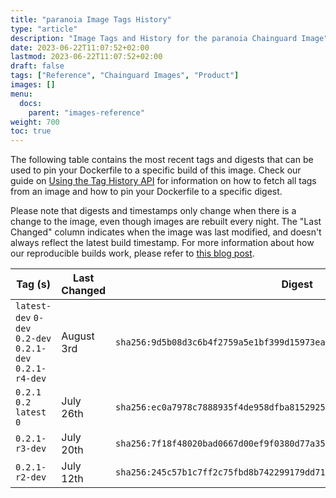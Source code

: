 ```yaml
---
title: "paranoia Image Tags History"
type: "article"
description: "Image Tags and History for the paranoia Chainguard Image"
date: 2023-06-22T11:07:52+02:00
lastmod: 2023-06-22T11:07:52+02:00
draft: false
tags: ["Reference", "Chainguard Images", "Product"]
images: []
menu:
  docs:
    parent: "images-reference"
weight: 700
toc: true
---
```


The following table contains the most recent tags and digests that can be used to pin your Dockerfile to a specific build of this image. Check our guide on [Using the Tag History API](/chainguard/chainguard-images/using-the-tag-history-api/) for information on how to fetch all tags from an image and how to pin your Dockerfile to a specific digest.

Please note that digests and timestamps only change when there is a change to the image, even though images are rebuilt every night. The "Last Changed" column indicates when the image was last modified, and doesn't always reflect the latest build timestamp. For more information about how our reproducible builds work, please refer to [this blog post](https://www.chainguard.dev/unchained/reproducing-chainguards-reproducible-image-builds).

| Tag (s)                                                    | Last Changed | Digest                                                                    |
|------------------------------------------------------------|--------------|---------------------------------------------------------------------------|
|  `latest-dev` `0-dev` `0.2-dev` `0.2.1-dev` `0.2.1-r4-dev` | August 3rd   | `sha256:9d5b08d3c6b4f2759a5e1bf399d15973ea736a85c52f0c5276dabf32aad1a129` |
|  `0.2.1` `0.2` `latest` `0`                                | July 26th    | `sha256:ec0a7978c7888935f4de958dfba815292509c5fc80ebbbeda9a9b34f98eb427e` |
|  `0.2.1-r3-dev`                                            | July 20th    | `sha256:7f18f48020bad0667d00ef9f0380d77a354325bd34d58c6b02ab93af920a3baa` |
|  `0.2.1-r2-dev`                                            | July 12th    | `sha256:245c57b1c7ff2c75fbd8b742299179dd71660d931659324ebb6f7b084ff93a9d` |

